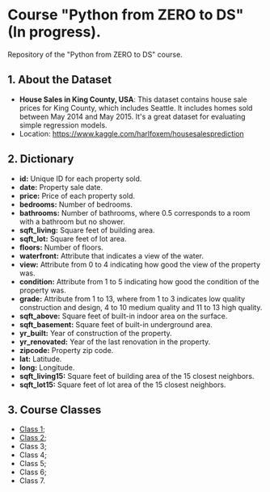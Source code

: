 # Course "Python from ZERO to DS" (In progress).
Repository of the "Python from ZERO to DS" course.
## 1. About the Dataset
- **House Sales in King County, USA**: This dataset contains house sale prices for King County, which includes Seattle. It includes homes sold between May 2014 and May 2015. It's a great dataset for evaluating simple regression models.
- Location: https://www.kaggle.com/harlfoxem/housesalesprediction
## 2. Dictionary
- **id:** Unique ID for each property sold.
- **date:** Property sale date.
- **price:** Price of each property sold.
- **bedrooms:** Number of bedrooms.
- **bathrooms:** Number of bathrooms, where 0.5 corresponds to a room with a bathroom but no shower.
- **sqft_living:** Square feet of building area.
- **sqft_lot:** Square feet of lot area.
- **floors:** Number of floors.
- **waterfront:** Attribute that indicates a view of the water. 
- **view:** Attribute from 0 to 4 indicating how good the view of the property was.
- **condition:** Attribute from 1 to 5 indicating how good the condition of the property was. 
- **grade:** Attribute from 1 to 13, where from 1 to 3 indicates low quality construction and design, 4 to 10 medium quality and 11 to 13 high quality.
- **sqft_above:** Square feet of built-in indoor area on the surface.
- **sqft_basement:** Square feet of built-in underground area.
- **yr_built:** Year of construction of the property.
- **yr_renovated:** Year of the last renovation in the property.
- **zipcode:** Property zip code.
- **lat:** Latitude.
- **long:** Longitude.
- **sqft_living15:** Square feet of building area of the 15 closest neighbors.
- **sqft_lot15:** Square feet of lot area of the 15 closest neighbors.
## 3. Course Classes
- [Class 1](https://github.com/rfsampaio/course_python_from_zero_to_ds/blob/5d8d2cfcaeb934c702de42716dc229cc3a9bf03f/notebooks/class_01.ipynb);
- [Class 2](https://github.com/rfsampaio/course_python_from_zero_to_ds/blob/5d8d2cfcaeb934c702de42716dc229cc3a9bf03f/notebooks/class_02.ipynb);
- Class 3;
- Class 4;
- Class 5;
- Class 6;
- Class 7.
